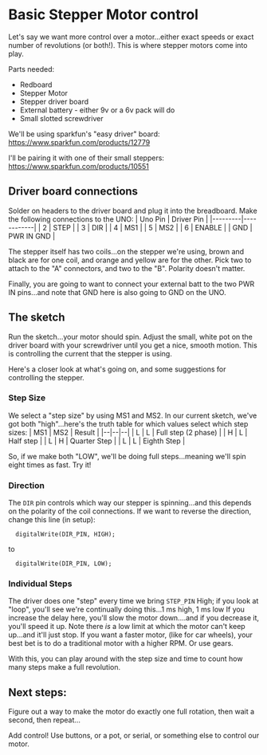 # Basic Stepper Motor control
Let's say we want more control over a motor...either exact speeds or exact number of revolutions (or both!).  This is where stepper motors come into play.


Parts needed:
* Redboard
* Stepper Motor
* Stepper driver board
* External battery - either 9v or a 6v pack will do
* Small slotted screwdriver

We'll be using sparkfun's "easy driver" board:  https://www.sparkfun.com/products/12779

I'll be pairing it with one of their small steppers:  https://www.sparkfun.com/products/10551

## Driver board connections
Solder on headers to the driver board and plug it into the breadboard.  Make the following connections to the UNO:
| Uno Pin | Driver Pin |
|---------|------------|
| 2 | STEP |
| 3 | DIR |
| 4 | MS1 |
| 5 | MS2 | 
| 6 | ENABLE |
| GND | PWR IN GND |

The stepper itself has two coils...on the stepper we're using, brown and black are for one coil, and orange and yellow are for the other.  Pick two to attach to the "A" connectors, and two to the "B".  Polarity doesn't matter.

Finally, you are going to want to connect your external batt to the two PWR IN pins...and note that GND here is also going to GND on the UNO.

## The sketch
Run the sketch...your motor should spin.  Adjust the small, white pot on the driver board with your screwdriver until you get a nice, smooth motion.  This is controlling the current that the stepper is using.

Here's a closer look at what's going on, and some suggestions for controlling the stepper.

### Step Size
We select a "step size" by using MS1 and MS2.  In our current sketch, we've got both "high"...here's the truth table for which values select which step sizes:
| MS1 | MS2 | Result |
|--|--|--|
| L | L | Full step (2 phase) |
| H | L | Half step |
| L | H | Quarter Step | 
| L | L | Eighth Step |

So, if we make both "LOW", we'll be doing full steps...meaning we'll spin eight times as fast.  Try it!

### Direction
The `DIR` pin controls which way our stepper is spinning...and this depends on the polarity of the coil connections.  If we want to reverse the direction, change this line (in setup):
```
  digitalWrite(DIR_PIN, HIGH);
```
to 
```
  digitalWrite(DIR_PIN, LOW);
```

### Individual Steps
The driver does one "step" every time we bring `STEP_PIN` High; if you look at "loop", you'll see we're continually doing this...1 ms high, 1 ms low  If you increase the delay here, you'll slow the motor down....and if you decrease it, you'll speed it up.  Note there *is* a low limit at which the motor can't keep up...and it'll just stop.  If you want a faster motor, (like for car wheels), your best bet is to do a traditional motor with a higher RPM.  Or use gears.

With this, you can play around with the step size and time to count how many steps make a full revolution.

## Next steps:
Figure out a way to make the motor do exactly one full rotation, then wait a second, then repeat...

Add control!  Use buttons, or a pot, or serial, or something else to control our motor.

